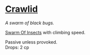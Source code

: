 # [Crawlid](https://hollowknight.wiki/w/Crawlid)

*A swarm of black bugs.*

[Swarm Of Insects](https://5e.tools/bestiary.html#swarm%20of%20insects_xmm) with climbing speed.

Passive unless provoked.  
Drops: 2 cp  
